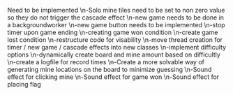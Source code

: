 Need to be implemented
\n-Solo mine tiles need to be set to non zero value so they do not trigger the cascade effect
\n-new game needs to be done in a backgroundworker
\n-new game button needs to be implemented
\n-stop timer upon game ending
\n-creating game won condition
\n-create game lost condition
\n-restructure code for visability
\n-move thread creation for timer / new game / cascade effects into new classes
\n-implement difficulty options
\n-dynamically create board and mine amount based on difficultly
\n-create a logfile for record times
\n-Create a more solvable way of generating mine locations on the board to minimize guessing
\n-Sound effect for clicking mine
\n-Sound effect for game won
\n-Sound effect for placing flag
